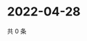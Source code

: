 # 2022-04-28

共 0 条

<!-- BEGIN WEIBO -->
<!-- 最后更新时间 Thu Apr 28 2022 13:36:56 GMT+0800 (China Standard Time) -->

<!-- END WEIBO -->
